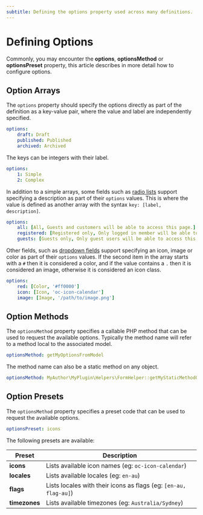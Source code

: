 ```yaml
---
subtitle: Defining the options property used across many definitions.
---
```

# Defining Options

Commonly, you may encounter the **options**, **optionsMethod** or **optionsPreset** property, this article describes in more detail how to configure options.

## Option Arrays

The `options` property should specify the options directly as part of the definition as a key-value pair, where the value and label are independently specified.

```yaml
options:
    draft: Draft
    published: Published
    archived: Archived
```

The keys can be integers with their label.

```yaml
options:
    1: Simple
    2: Complex
```

In addition to a simple arrays, some fields such as [radio lists](./form/field-radio.md) support specifying a description as part of their `options` values. This is where the value is defined as another array with the syntax `key: [label, description]`.

```yaml
options:
    all: [All, Guests and customers will be able to access this page.]
    registered: [Registered only, Only logged in member will be able to access this page.]
    guests: [Guests only, Only guest users will be able to access this page.]
```

Other fields, such as [dropdown fields](./form/field-dropdown.md) support specifying an icon, image or color as part of their `options` values. If the second item in the array starts with a `#` then it is considered a color, and if the value contains a `.` then it is considered an image, otherwise it is considered an icon class.

```yaml
options:
    red: [Color, '#ff0000']
    icon: [Icon, 'oc-icon-calendar']
    image: [Image, '/path/to/image.png']
```

## Option Methods

The `optionsMethod` property specifies a callable PHP method that can be used to request the available options. Typically the method name will refer to a method local to the associated model.

```yaml
optionsMethod: getMyOptionsFromModel
```

The method name can also be a static method on any object.

```yaml
optionsMethod: MyAuthor\MyPlugin\Helpers\FormHelper::getMyStaticMethodOptions
```

## Option Presets

The `optionsMethod` property specifies a preset code that can be used to request the available options.

```yaml
optionsPreset: icons
```

The following presets are available:

Preset | Description
------ | -----------
**icons** | Lists available icon names (eg: `oc-icon-calendar`)
**locales** | Lists available locales (eg: `en-au`)
**flags** | Lists locales with their icons as flags (eg: `[en-au, flag-au]`)
**timezones** | Lists available timezones (eg: `Australia/Sydney`)
